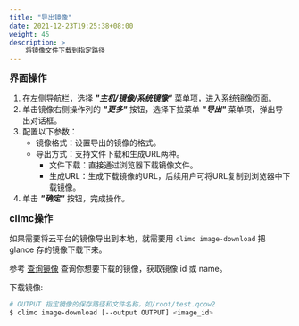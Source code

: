```yaml
---
title: "导出镜像"
date: 2021-12-23T19:25:38+08:00
weight: 45
description: >
    将镜像文件下载到指定路径
---
```


<big>**界面操作**</big>


1. 在左侧导航栏，选择 **_"主机/镜像/系统镜像"_** 菜单项，进入系统镜像页面。
2. 单击镜像右侧操作列的 **_"更多"_** 按钮，选择下拉菜单 **_"导出"_** 菜单项，弹出导出对话框。
3. 配置以下参数：
    - 镜像格式：设置导出的镜像的格式。
    - 导出方式：支持文件下载和生成URL两种。
        - 文件下载：直接通过浏览器下载镜像文件。
        - 生成URL：生成下载镜像的URL，后续用户可将URL复制到浏览器中下载镜像。
4. 单击 **_"确定"_** 按钮，完成操作。


<big>**climc操作**</big>

如果需要将云平台的镜像导出到本地，就需要用 `climc image-download` 把 glance 存的镜像下载下来。

参考 [查询镜像](../show/#查询镜像) 查询你想要下载的镜像，获取镜像 id 或 name。

下载镜像:

```bash
# OUTPUT 指定镜像的保存路径和文件名称，如/root/test.qcow2
$ climc image-download [--output OUTPUT] <image_id>
```
